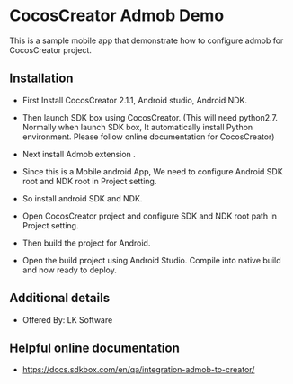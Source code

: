 # CocosCreator Admob Demo

This is a sample mobile app that demonstrate how to configure admob for CocosCreator project.

## Installation

* First Install CocosCreator 2.1.1, Android studio, Android NDK.

* Then launch SDK box using CocosCreator. (This will need python2.7. Normally when launch SDK box, It automatically install Python environment. Please follow online documentation for CocosCreator) 
* Next install Admob extension .

* Since this is a Mobile android App, We need to configure Android SDK root and NDK root in Project setting.
* So install android SDK and NDK.
* Open CocosCreator project and configure SDK and NDK root path in Project setting.
* Then build the project for Android.
* Open the build project using Android Studio. Compile into native build and now ready to deploy.

## Additional details

* Offered By: LK Software

## Helpful online documentation

* https://docs.sdkbox.com/en/qa/integration-admob-to-creator/


 
